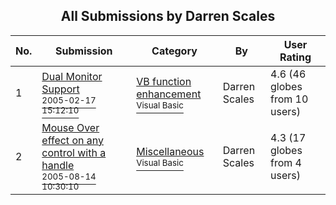 ﻿<div align="center">

## All Submissions by Darren Scales

</div>

No.  | Submission | Category | By   | User Rating
---- | ---------- | -------- | ---- | -----------
1 | [Dual Monitor Support<br /><sup>2005-02-17 15:12:10</sup>](https://github.com/Planet-Source-Code/darren-scales-dual-monitor-support__1-58969) | [VB function enhancement<br /><sup>Visual Basic</sup>](../ByCategory/vb-function-enhancement__1-25.md) | Darren Scales | 4.6 (46 globes from 10 users)
2 | [Mouse Over effect on any control with a handle<br /><sup>2005-08-14 10:30:10</sup>](https://github.com/Planet-Source-Code/darren-scales-mouse-over-effect-on-any-control-with-a-handle__1-62187) | [Miscellaneous<br /><sup>Visual Basic</sup>](../ByCategory/miscellaneous__1-1.md) | Darren Scales | 4.3 (17 globes from 4 users)
